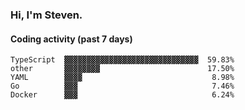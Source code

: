 ### Hi, I'm Steven.

#### Coding activity (past 7 days)
```
TypeScript  ▓▓▓▓▓▓▓▓▓▓▓▓▓▓▓▓▓▓▓▓▓▓▓▓▓▓▓▓▓▓  59.83%
other       ▓▓▓▓▓▓▓▓                        17.50%
YAML        ▓▓▓▓                             8.98%
Go          ▓▓▓                              7.46%
Docker      ▓▓▓                              6.24%
```
